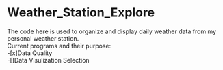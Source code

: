 # Weather_Station_Explore
The code here is used to organize and display daily weather data from my personal weather station.
<br/>Current programs and their purpose:
<br/>-[x]Data Quality
<br/>-[]Data Visulization Selection

